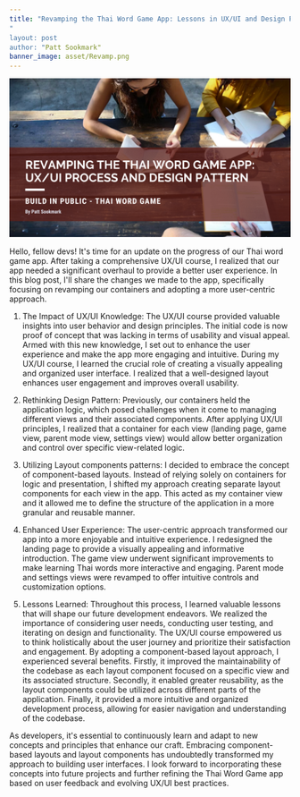 ```yaml
---
title: "Revamping the Thai Word Game App: Lessons in UX/UI and Design Pattern"
"
layout: post
author: "Patt Sookmark"
banner_image: asset/Revamp.png
---
```


<img class="blog-banner" src="/asset/Revamp.png" alt="blog-patterns" />

Hello, fellow devs! It's time for an update on the progress of our Thai word game app. After taking a comprehensive UX/UI course, I realized that our app needed a significant overhaul to provide a better user experience. In this blog post, I'll share the changes we made to the app, specifically focusing on revamping our containers and adopting a more user-centric approach.

1. The Impact of UX/UI Knowledge:
   The UX/UI course provided valuable insights into user behavior and design principles. The initial code is now proof of concept that was lacking in terms of usability and visual appeal. Armed with this new knowledge, I set out to enhance the user experience and make the app more engaging and intuitive. During my UX/UI course, I learned the crucial role of creating a visually appealing and organized user interface. I realized that a well-designed layout enhances user engagement and improves overall usability.
2. Rethinking Design Pattern:
   Previously, our containers held the application logic, which posed challenges when it come to managing different views and their associated components. After applying UX/UI principles, I realized that a container for each view (landing page, game view, parent mode view, settings view) would allow better organization and control over specific view-related
   logic.
3. Utilizing Layout components patterns: I decided to embrace the concept of component-based layouts. Instead of relying solely on containers for logic and presentation, I shifted my approach creating separate layout components for each view in the app. This acted as my container view and it allowed me to define the structure of the application in a more granular and reusable manner.

4. Enhanced User Experience:
   The user-centric approach transformed our app into a more enjoyable and intuitive experience. I redesigned the landing page to provide a visually appealing and informative introduction. The game view underwent significant improvements to make learning Thai words more interactive and engaging. Parent mode and settings views were revamped to offer intuitive controls and customization options.
5. Lessons Learned:
   Throughout this process, I learned valuable lessons that will shape our future development endeavors. We realized the importance of considering user needs, conducting user testing, and iterating on design and functionality. The UX/UI course empowered us to think holistically about the user journey and prioritize their satisfaction and engagement. By adopting a component-based layout approach, I experienced several benefits. Firstly, it improved the maintainability of the codebase as each layout component focused on a specific view and its associated structure. Secondly, it enabled greater reusability, as the layout components could be utilized across different parts of the application. Finally, it provided a more intuitive and organized development process, allowing for easier navigation and understanding of the codebase.

As developers, it's essential to continuously learn and adapt to new concepts and principles that enhance our craft. Embracing component-based layouts and layout components has undoubtedly transformed my approach to building user interfaces. I look forward to incorporating these concepts into future projects and further refining the Thai Word Game app based on user feedback and evolving UX/UI best practices.
